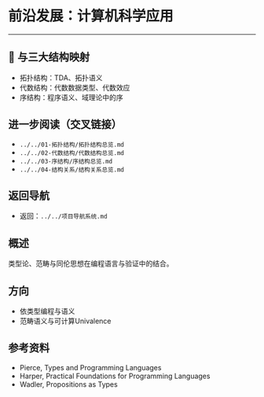 # 前沿发展：计算机科学应用

---

## 🔄 与三大结构映射

- 拓扑结构：TDA、拓扑语义
- 代数结构：代数数据类型、代数效应
- 序结构：程序语义、域理论中的序

## 进一步阅读（交叉链接）

- `../../01-拓扑结构/拓扑结构总览.md`
- `../../02-代数结构/代数结构总览.md`
- `../../03-序结构/序结构总览.md`
- `../../04-结构关系/结构关系总览.md`

## 返回导航

- 返回：`../../项目导航系统.md`

## 概述

类型论、范畴与同伦思想在编程语言与验证中的结合。

## 方向

- 依类型编程与语义
- 范畴语义与可计算Univalence

## 参考资料

- Pierce, Types and Programming Languages
- Harper, Practical Foundations for Programming Languages
- Wadler, Propositions as Types
